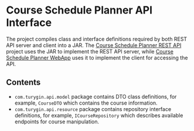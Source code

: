 # Course Schedule Planner API Interface

The project compiles class and interface definitions required by both REST API server and client into a JAR. The [Course Schedule Planner REST API](https://github.com/tvdmitrii/courseSchedulePlanner-api) project uses the JAR to implement the REST API server, while [Course Schedule Planner WebApp](https://github.com/tvdmitrii/courseSchedulePlanner-webApp) uses it to implement the client for accessing the API.

## Contents
- `com.turygin.api.model` package contains DTO class definitions, for example, `CourseDTO` which contains the course information.
- `com.turygin.api.resource` package contains repository interface definitions, for example, `ICourseRepository` which describes available endpoints for course manipulation.